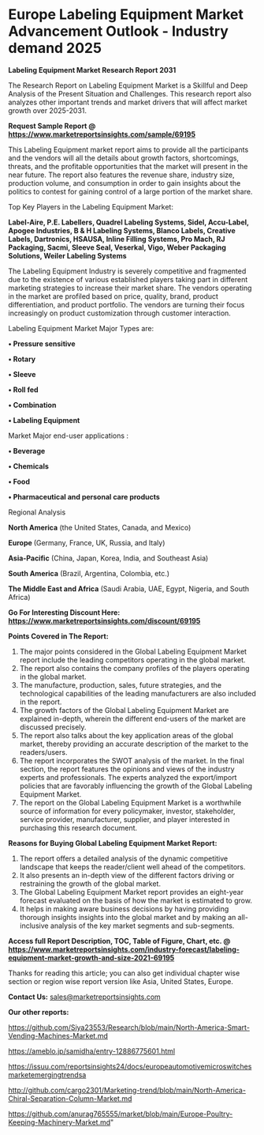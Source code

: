 # Europe Labeling Equipment Market Advancement Outlook - Industry demand 2025

<strong>Labeling Equipment Market Research Report 2031</strong>

The Research Report on Labeling Equipment Market is a Skillful and Deep Analysis of the Present Situation and Challenges. This research report also analyzes other important trends and market drivers that will affect market growth over 2025-2031.

<strong>Request Sample Report @ <a href=https://www.marketreportsinsights.com/sample/69195>https://www.marketreportsinsights.com/sample/69195</a></strong>

This Labeling Equipment market report aims to provide all the participants and the vendors will all the details about growth factors, shortcomings, threats, and the profitable opportunities that the market will present in the near future. The report also features the revenue share, industry size, production volume, and consumption in order to gain insights about the politics to contest for gaining control of a large portion of the market share.

Top Key Players in the Labeling Equipment Market:

<strong>Label-Aire, P.E. Labellers, Quadrel Labeling Systems, Sidel, Accu-Label, Apogee Industries, B & H Labeling Systems, Blanco Labels, Creative Labels, Dartronics, HSAUSA, Inline Filling Systems, Pro Mach, RJ Packaging, Sacmi, Sleeve Seal, Veserkal, Vigo, Weber Packaging Solutions, Weiler Labeling Systems</strong>

The Labeling Equipment Industry is severely competitive and fragmented due to the existence of various established players taking part in different marketing strategies to increase their market share. The vendors operating in the market are profiled based on price, quality, brand, product differentiation, and product portfolio. The vendors are turning their focus increasingly on product customization through customer interaction.

Labeling Equipment Market Major Types are:

<strong>• Pressure sensitive

• Rotary

• Sleeve

• Roll fed

• Combination

• Labeling Equipment</strong>

Market Major end-user applications :

<strong>• Beverage

• Chemicals

• Food

• Pharmaceutical and personal care products</strong>

Regional Analysis

</u><strong><b>North America</b></strong> (the United States, Canada, and Mexico)

<strong><b>Europe </b></strong>(Germany, France, UK, Russia, and Italy)

<strong><b>Asia-Pacific</b></strong> (China, Japan, Korea, India, and Southeast Asia)

<strong><b>South America</b></strong> (Brazil, Argentina, Colombia, etc.)

<strong><b>The Middle East and Africa</b></strong> (Saudi Arabia, UAE, Egypt, Nigeria, and South Africa)

<strong>Go For Interesting Discount Here: <a href=https://www.marketreportsinsights.com/discount/69195>https://www.marketreportsinsights.com/discount/69195</a></strong>

<strong>Points Covered in The Report:</strong>
<ol>
  <li>The major points considered in the Global Labeling Equipment Market report include the leading competitors operating in the global market.</li>
  <li>The report also contains the company profiles of the players operating in the global market.</li>
  <li>The manufacture, production, sales, future strategies, and the technological capabilities of the leading manufacturers are also included in the report.</li>
  <li>The growth factors of the Global Labeling Equipment Market are explained in-depth, wherein the different end-users of the market are discussed precisely.</li>
  <li>The report also talks about the key application areas of the global market, thereby providing an accurate description of the market to the readers/users.</li>
  <li>The report incorporates the SWOT analysis of the market. In the final section, the report features the opinions and views of the industry experts and professionals. The experts analyzed the export/import policies that are favorably influencing the growth of the Global Labeling Equipment Market.</li>
  <li>The report on the Global Labeling Equipment Market is a worthwhile source of information for every policymaker, investor, stakeholder, service provider, manufacturer, supplier, and player interested in purchasing this research document.</li>
</ol>
<strong>Reasons for Buying Global Labeling Equipment Market Report:</strong>

<ol>
  <li>The report offers a detailed analysis of the dynamic competitive landscape that keeps the reader/client well ahead of the competitors.</li>
  <li>It also presents an in-depth view of the different factors driving or restraining the growth of the global market.</li>
  <li>The Global Labeling Equipment Market report provides an eight-year forecast evaluated on the basis of how the market is estimated to grow.</li>
  <li>It helps in making aware business decisions by having providing thorough insights insights into the global market and by making an all-inclusive analysis of the key market segments and sub-segments.</li>
</ol>
<strong>Access full Report Description, TOC, Table of Figure, Chart, etc. @ <a href=https://www.marketreportsinsights.com/industry-forecast/labeling-equipment-market-growth-and-size-2021-69195>https://www.marketreportsinsights.com/industry-forecast/labeling-equipment-market-growth-and-size-2021-69195</a></strong>


Thanks for reading this article; you can also get individual chapter wise section or region wise report version like Asia, United States, Europe.

<strong>Contact Us:</strong>
sales@marketreportsinsights.com

<strong>Our other reports:</strong>

<a href=https://github.com/Siya23553/Research/blob/main/North-America-Smart-Vending-Machines-Market.md>https://github.com/Siya23553/Research/blob/main/North-America-Smart-Vending-Machines-Market.md</a>

<a href=https://ameblo.jp/samidha/entry-12886775601.html>https://ameblo.jp/samidha/entry-12886775601.html</a>

<a href=https://issuu.com/reportsinsights24/docs/europeautomotivemicroswitchesmarketemergingtrendsa>https://issuu.com/reportsinsights24/docs/europeautomotivemicroswitchesmarketemergingtrendsa</a>

<a href=http://github.com/cargo2301/Marketing-trend/blob/main/North-America-Chiral-Separation-Column-Market.md>http://github.com/cargo2301/Marketing-trend/blob/main/North-America-Chiral-Separation-Column-Market.md</a>

<a href=https://github.com/anurag765555/market/blob/main/Europe-Poultry-Keeping-Machinery-Market.md>https://github.com/anurag765555/market/blob/main/Europe-Poultry-Keeping-Machinery-Market.md</a>"
